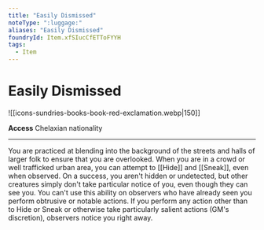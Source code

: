 ```yaml
---
title: "Easily Dismissed"
noteType: ":luggage:"
aliases: "Easily Dismissed"
foundryId: Item.xfSIucCfETToFYYH
tags:
  - Item
---
```


# Easily Dismissed
![[icons-sundries-books-book-red-exclamation.webp|150]]

**Access** Chelaxian nationality

* * *

You are practiced at blending into the background of the streets and halls of larger folk to ensure that you are overlooked. When you are in a crowd or well trafficked urban area, you can attempt to [[Hide]] and [[Sneak]], even when observed. On a success, you aren't hidden or undetected, but other creatures simply don't take particular notice of you, even though they can see you. You can't use this ability on observers who have already seen you perform obtrusive or notable actions. If you perform any action other than to Hide or Sneak or otherwise take particularly salient actions (GM's discretion), observers notice you right away.
